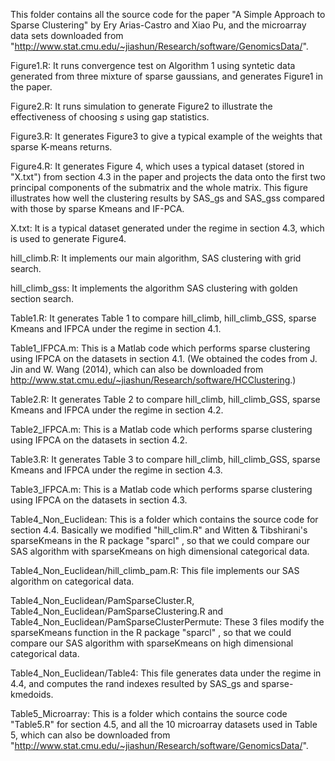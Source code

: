 This folder contains all the source code for the paper "A Simple Approach to Sparse Clustering" by Ery Arias-Castro and Xiao Pu, and the microarray data sets downloaded from "http://www.stat.cmu.edu/~jiashun/Research/software/GenomicsData/".

Figure1.R: It runs convergence test on Algorithm 1 using syntetic data generated from three mixture of sparse gaussians, and generates Figure1 in the paper.

Figure2.R: It runs simulation to generate Figure2 to illustrate the effectiveness of choosing $s$ using gap statistics.

Figure3.R: It generates Figure3 to give a typical example of the weights that sparse K-means returns.

Figure4.R: It generates Figure 4, which uses a typical dataset (stored in "X.txt") from section 4.3 in the paper and projects the data onto the first two principal components of the submatrix and the whole matrix. This figure illustrates how well the clustering results by SAS_gs and SAS_gss compared with those by sparse Kmeans and IF-PCA.

X.txt: It is a typical dataset generated under the regime in section 4.3, which is used to generate Figure4.

hill_climb.R: It implements our main algorithm, SAS clustering with grid search.

hill_climb_gss: It implements the algorithm SAS clustering with golden section search.

Table1.R: It generates Table 1 to compare hill_climb, hill_climb_GSS, sparse Kmeans and IFPCA under the regime in section 4.1.

Table1_IFPCA.m: This is a Matlab code which performs sparse clustering using IFPCA on the datasets in section 4.1. (We obtained the codes from J. Jin and W. Wang (2014), which can also be downloaded from http://www.stat.cmu.edu/~jiashun/Research/software/HCClustering.)

Table2.R: It generates Table 2 to compare hill_climb, hill_climb_GSS, sparse Kmeans and IFPCA under the regime in section 4.2.

Table2_IFPCA.m: This is a Matlab code which performs sparse clustering using IFPCA on the datasets in section 4.2.

Table3.R: It generates Table 3 to compare hill_climb, hill_climb_GSS, sparse Kmeans and IFPCA under the regime in section 4.3.

Table3_IFPCA.m: This is a Matlab code which performs sparse clustering using IFPCA on the datasets in section 4.3.


Table4_Non_Euclidean: This is a folder which contains the source code for section 4.4. Basically we modified "hill_clim.R" and Witten & Tibshirani's sparseKmeans in the R package "sparcl" , so that we could compare our SAS algorithm with sparseKmeans on high dimensional categorical data.

Table4_Non_Euclidean/hill_climb_pam.R: This file implements our SAS algorithm on categorical data.

Table4_Non_Euclidean/PamSparseCluster.R, Table4_Non_Euclidean/PamSparseClustering.R and Table4_Non_Euclidean/PamSparseClusterPermute: These 3 files modify the sparseKmeans function in the R package "sparcl" , so that we could compare our SAS algorithm with sparseKmeans on high dimensional categorical data.

Table4_Non_Euclidean/Table4: This file generates data under the regime in 4.4, and computes the rand indexes resulted by SAS_gs and sparse-kmedoids.


Table5_Microarray: This is a folder which contains the source code "Table5.R" for section 4.5, and all the 10 microarray datasets used in Table 5, which can also be downloaded from "http://www.stat.cmu.edu/~jiashun/Research/software/GenomicsData/".


